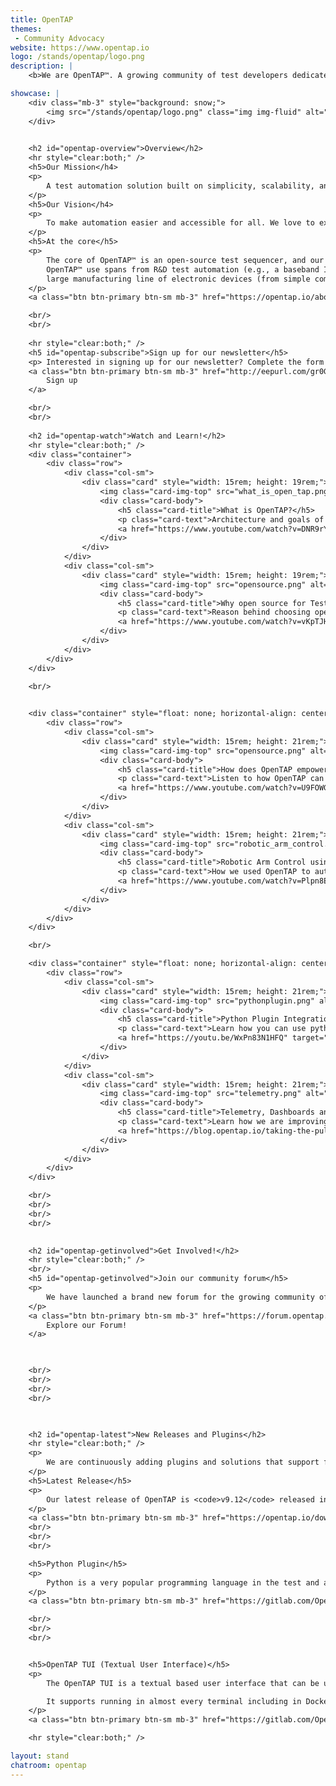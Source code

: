 ```yaml
---
title: OpenTAP
themes:
 - Community Advocacy 
website: https://www.opentap.io
logo: /stands/opentap/logo.png
description: |
    <b>We are OpenTAP™. A growing community of test developers dedicated to effortless automation.</b>

showcase: |
    <div class="mb-3" style="background: snow;">
        <img src="/stands/opentap/logo.png" class="img img-fluid" alt="Welcome to the OpenTAP stand" />
    </div>
    

    <h2 id="opentap-overview">Overview</h2>
    <hr style="clear:both;" />
    <h5>Our Mission</h4>
    <p>
        A test automation solution built on simplicity, scalability, and speed that improves the world.
    </p>
    <h5>Our Vision</h4>
    <p>
        To make automation easier and accessible for all. We love to experiment and innovate, and we invite you to do the same with OpenTAP™. Working together, we will inspire and teach one another better ways to automate.
    </p>
    <h5>At the core</h5>
    <p>
        The core of OpenTAP™ is an open-source test sequencer, and our community is continuously adding plugins and solutions that support faster development, execution and optimization of test software that excels—now, and next time.
        OpenTAP™ use spans from R&D test automation (e.g., a baseband IC, an RF IC) to
        large manufacturing line of electronic devices (from simple components to fully build systems).
    </p>
    <a class="btn btn-primary btn-sm mb-3" href="https://opentap.io/about.html" target="_blank">Learn More</a>

    <br/>
    <br/>
    
    <hr style="clear:both;" />
    <h5 id="opentap-subscribe">Sign up for our newsletter</h5>
    <p> Interested in signing up for our newsletter? Complete the form to connect with us and subscribe to our newsletter! </p>
    <a class="btn btn-primary btn-sm mb-3" href="http://eepurl.com/gr0G59" target="_blank">
        Sign up
    </a>

    <br/>
    <br/>
    
    <h2 id="opentap-watch">Watch and Learn!</h2>
    <hr style="clear:both;" />
    <div class="container">
        <div class="row">
            <div class="col-sm">
                <div class="card" style="width: 15rem; height: 19rem;">
                    <img class="card-img-top" src="what_is_open_tap.png" alt="Card image cap">
                    <div class="card-body">
                        <h5 class="card-title">What is OpenTAP?</h5>
                        <p class="card-text">Architecture and goals of the OpenTAP framework</p>
                        <a href="https://www.youtube.com/watch?v=DNR9rYfIAcc&ab_channel=OpenTAP" target="_blank" class="btn btn-primary">Watch</a>
                    </div>
                </div>
            </div>
            <div class="col-sm">
                <div class="card" style="width: 15rem; height: 19rem;">
                    <img class="card-img-top" src="opensource.png" alt="Card image cap">
                    <div class="card-body">
                        <h5 class="card-title">Why open source for Test Automation?</h5>
                        <p class="card-text">Reason behind choosing open source for Test Automation</p>
                        <a href="https://www.youtube.com/watch?v=vKpTJH9lDXg&ab_channel=OpenTAP" target="_blank" class="btn btn-primary">Watch</a>
                    </div>
                </div>
            </div>
        </div>
    </div>

    <br/>
    

    <div class="container" style="float: none; horizontal-align: center;">
        <div class="row">
            <div class="col-sm">
                <div class="card" style="width: 15rem; height: 21rem;">
                    <img class="card-img-top" src="opensource.png" alt="Card image cap">
                    <div class="card-body">
                        <h5 class="card-title">How does OpenTAP empower experts?</h5>
                        <p class="card-text">Listen to how OpenTAP can be used to reduce automation effort</p>
                        <a href="https://www.youtube.com/watch?v=U9FOWG-R0rA&ab_channel=OpenTAP" target="_blank" class="btn btn-primary">Watch</a>
                    </div>
                </div>
            </div>
            <div class="col-sm">
                <div class="card" style="width: 15rem; height: 21rem;">
                    <img class="card-img-top" src="robotic_arm_control.png" alt="Card image cap">
                    <div class="card-body">
                        <h5 class="card-title">Robotic Arm Control using OpenTAP</h5>
                        <p class="card-text">How we used OpenTAP to automate robotic arm control</p>
                        <a href="https://www.youtube.com/watch?v=Plpn8Em6h9E&ab_channel=OpenTAP" target="_blank" class="btn btn-primary">Watch</a>
                    </div>
                </div>
            </div>
        </div>
    </div>

    <br/>

    <div class="container" style="float: none; horizontal-align: center;">
        <div class="row">
            <div class="col-sm">
                <div class="card" style="width: 15rem; height: 21rem;">
                    <img class="card-img-top" src="pythonplugin.png" alt="Card image cap">
                    <div class="card-body">
                        <h5 class="card-title">Python Plugin Integration</h5>
                        <p class="card-text">Learn how you can use python to write powerful plugins</p>
                        <a href="https://youtu.be/WxPn83N1HFQ" target="_blank" class="btn btn-primary">Watch</a>
                    </div>
                </div>
            </div>
            <div class="col-sm">
                <div class="card" style="width: 15rem; height: 21rem;">
                    <img class="card-img-top" src="telemetry.png" alt="Card image cap">
                    <div class="card-body">
                        <h5 class="card-title">Telemetry, Dashboards and Insights</h5>
                        <p class="card-text">Learn how we are improving our community and adoption</p>
                        <a href="https://blog.opentap.io/taking-the-pulse-of-the-opentap-r-ecosystem" target="_blank" class="btn btn-primary">Read</a>
                    </div>
                </div>
            </div>
        </div>
    </div>

    <br/>
    <br/>
    <br/>
    <br/>
    

    <h2 id="opentap-getinvolved">Get Involved!</h2>
    <hr style="clear:both;" />
    <br/>
    <h5 id="opentap-getinvolved">Join our community forum</h5>
    <p>
        We have launched a brand new forum for the growing community of OpenTAP developers to interact by asking questions, share news and findings, posting ideas and being part of the community!   
    </p>
    <a class="btn btn-primary btn-sm mb-3" href="https://forum.opentap.io" target="_blank">
        Explore our Forum!
    </a>
 


    <br/>
    <br/>
    <br/>
    <br/>

    

    <h2 id="opentap-latest">New Releases and Plugins</h2>
    <hr style="clear:both;" />
    <p>
        We are continuously adding plugins and solutions that support faster development, execution and optimization of test software.
    </p>
    <h5>Latest Release</h5>
    <p>
        Our latest release of OpenTAP is <code>v9.12</code> released in Jan 2021.
    </p>
    <a class="btn btn-primary btn-sm mb-3" href="https://opentap.io/download.html" target="_blank">Download</a>
    <br/>
    <br/>
    <br/>

    <h5>Python Plugin</h5>
    <p>
        Python is a very popular programming language in the test and automation space. The Python Plugin makes it possible to use Python and OpenTAP together, allowing you to write fully functioning plugins using Python.
    </p>
    <a class="btn btn-primary btn-sm mb-3" href="https://gitlab.com/OpenTAP/Plugins/python" target="_blank">Learn More</a>

    <br/>
    <br/>
    <br/>


    <h5>OpenTAP TUI (Textual User Interface)</h5>
    <p>
        The OpenTAP TUI is a textual based user interface that can be used from a terminal. It gives you a graphical way to create OpenTAP test plans and install OpenTAP packages.

        It supports running in almost every terminal including in Docker containers!
    </p>
    <a class="btn btn-primary btn-sm mb-3" href="https://gitlab.com/OpenTAP/Plugins/keysight/opentap-tui" target="_blank">Learn More</a>

    <hr style="clear:both;" />

layout: stand
chatroom: opentap
---
```



